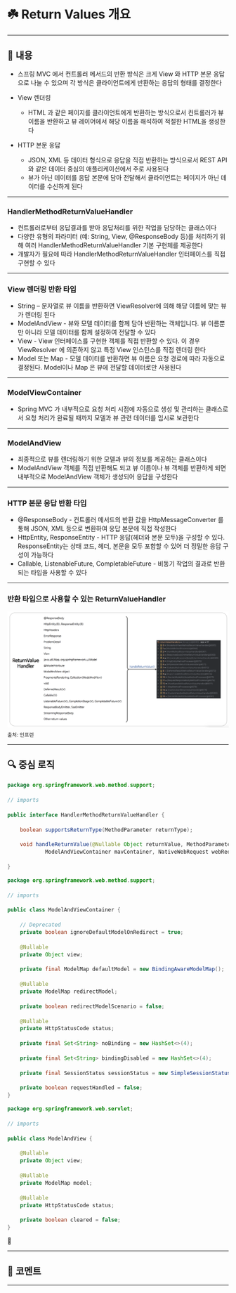 # ☘️ Return Values 개요

---

## 📖 내용

- 스프링 MVC 에서 컨트롤러 메서드의 반환 방식은 크게 View 와 HTTP 본문 응답으로 나눌 수 있으며 각 방식은 클라이언트에게 반환하는 응답의 형태를 결정한다


- View 렌더링
  - HTML 과 같은 페이지를 클라이언트에게 반환하는 방식으로서 컨트롤러가 뷰 이름을 반환하고 뷰 레이어에서 해당 이름을 해석하여 적절한 HTML을 생성한다
- HTTP 본문 응답
   - JSON, XML 등 데이터 형식으로 응답을 직접 반환하는 방식으로서 REST API 와 같은 데이터 중심의 애플리케이션에서 주로 사용된다
   - 뷰가 아닌 데이터를 응답 본문에 담아 전달해서 클라이언트는 페이지가 아닌 데이터를 수신하게 된다

---

### HandlerMethodReturnValueHandler

- 컨트롤러로부터 응답결과를 받아 응답처리를 위한 작업을 담당하는 클래스이다
- 다양한 유형의 파라미터 (예: String, View, @ResponseBody 등)를 처리하기 위해 여러 HandlerMethodReturnValueHandler 기본 구현체를 제공한다
- 개발자가 필요에 따라 HandlerMethodReturnValueHandler 인터페이스를 직접 구현할 수 있다

---

### View 렌더링 반환 타입

- String – 문자열로 뷰 이름을 반환하면 ViewResolver에 의해 해당 이름에 맞는 뷰가 렌더링 된다
- ModelAndView - 뷰와 모델 데이터를 함께 담아 반환하는 객체입니다. 뷰 이름뿐만 아니라 모델 데이터를 함께 설정하여 전달할 수 있다
- View - View 인터페이스를 구현한 객체를 직접 반환할 수 있다. 이 경우 ViewResolver 에 의존하지 않고 특정 View 인스턴스를 직접 렌더링 한다
- Model 또는 Map - 모델 데이터를 반환하면 뷰 이름은 요청 경로에 따라 자동으로 결정된다. Model이나 Map 은 뷰에 전달할 데이터로만 사용된다

---

### ModelViewContainer
- Spring MVC 가 내부적으로 요청 처리 시점에 자동으로 생성 및 관리하는 클래스로서 요청 처리가 완료될 때까지 모델과 뷰 관련 데이터를 임시로 보관한다

---

### ModelAndView
- 최종적으로 뷰를 렌더링하기 위한 모델과 뷰의 정보를 제공하는 클래스이다
- ModelAndView 객체를 직접 반환해도 되고 뷰 이름이나 뷰 객체를 반환하게 되면 내부적으로 ModelAndView 객체가 생성되어 응답을 구성한다

---

### HTTP 본문 응답 반환 타입
- @ResponseBody - 컨트롤러 메서드의 반환 값을 HttpMessageConverter 를 통해 JSON, XML 등으로 변환하여 응답 본문에 직접 작성한다
- HttpEntity<T>, ResponseEntity<T> - HTTP 응답(헤더와 본문 모두)을 구성할 수 있다. ResponseEntity는 상태 코드, 헤더, 본문을 모두 포함할 수 있어 더 정밀한 응답 구성이 가능하다
- Callable<V>, ListenableFuture<V>, CompletableFuture<V> - 비동기 작업의 결과로 반환되는 타입을 사용할 수 있다

---

### 반환 타입으로 사용할 수 있는 ReturnValueHandler
![image_1.png](image_1.png)
<sub>출처: 인프런</sub>

---

## 🔍 중심 로직

```java
package org.springframework.web.method.support;

// imports

public interface HandlerMethodReturnValueHandler {

	boolean supportsReturnType(MethodParameter returnType);

	void handleReturnValue(@Nullable Object returnValue, MethodParameter returnType,
			ModelAndViewContainer mavContainer, NativeWebRequest webRequest) throws Exception;

}
```

```java
package org.springframework.web.method.support;

// imports

public class ModelAndViewContainer {

    // Deprecated
    private boolean ignoreDefaultModelOnRedirect = true;

    @Nullable
    private Object view;

    private final ModelMap defaultModel = new BindingAwareModelMap();

    @Nullable
    private ModelMap redirectModel;

    private boolean redirectModelScenario = false;

    @Nullable
    private HttpStatusCode status;

    private final Set<String> noBinding = new HashSet<>(4);

    private final Set<String> bindingDisabled = new HashSet<>(4);

    private final SessionStatus sessionStatus = new SimpleSessionStatus();

    private boolean requestHandled = false;
}
```

```java
package org.springframework.web.servlet;

// imports

public class ModelAndView {
    
    @Nullable
    private Object view;

    @Nullable
    private ModelMap model;

    @Nullable
    private HttpStatusCode status;

    private boolean cleared = false;
}
```

📌

---

## 💬 코멘트

---
